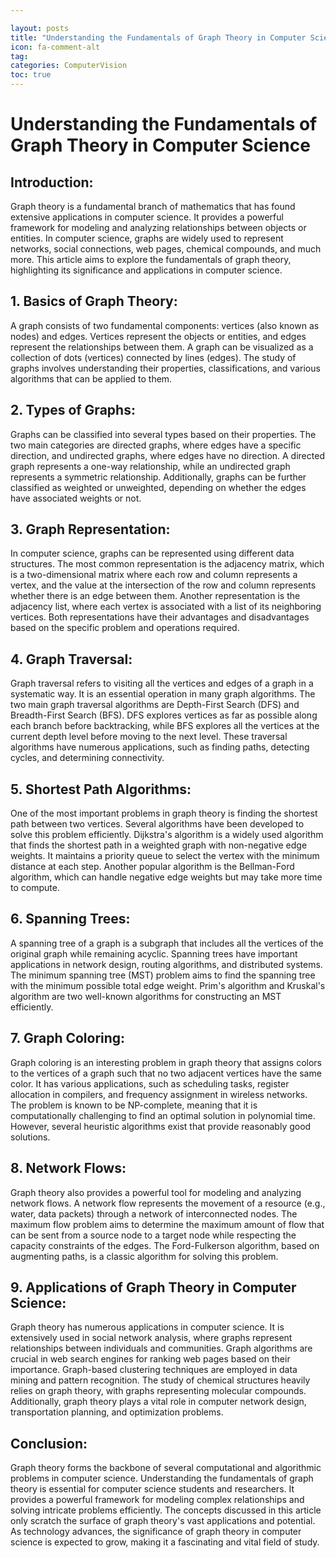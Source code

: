 ```yaml
---

layout: posts
title: "Understanding the Fundamentals of Graph Theory in Computer Science"
icon: fa-comment-alt
tag:      
categories: ComputerVision
toc: true
---
```




# Understanding the Fundamentals of Graph Theory in Computer Science

## Introduction:
Graph theory is a fundamental branch of mathematics that has found extensive applications in computer science. It provides a powerful framework for modeling and analyzing relationships between objects or entities. In computer science, graphs are widely used to represent networks, social connections, web pages, chemical compounds, and much more. This article aims to explore the fundamentals of graph theory, highlighting its significance and applications in computer science.

## 1. Basics of Graph Theory:
A graph consists of two fundamental components: vertices (also known as nodes) and edges. Vertices represent the objects or entities, and edges represent the relationships between them. A graph can be visualized as a collection of dots (vertices) connected by lines (edges). The study of graphs involves understanding their properties, classifications, and various algorithms that can be applied to them.

## 2. Types of Graphs:
Graphs can be classified into several types based on their properties. The two main categories are directed graphs, where edges have a specific direction, and undirected graphs, where edges have no direction. A directed graph represents a one-way relationship, while an undirected graph represents a symmetric relationship. Additionally, graphs can be further classified as weighted or unweighted, depending on whether the edges have associated weights or not.

## 3. Graph Representation:
In computer science, graphs can be represented using different data structures. The most common representation is the adjacency matrix, which is a two-dimensional matrix where each row and column represents a vertex, and the value at the intersection of the row and column represents whether there is an edge between them. Another representation is the adjacency list, where each vertex is associated with a list of its neighboring vertices. Both representations have their advantages and disadvantages based on the specific problem and operations required.

## 4. Graph Traversal:
Graph traversal refers to visiting all the vertices and edges of a graph in a systematic way. It is an essential operation in many graph algorithms. The two main graph traversal algorithms are Depth-First Search (DFS) and Breadth-First Search (BFS). DFS explores vertices as far as possible along each branch before backtracking, while BFS explores all the vertices at the current depth level before moving to the next level. These traversal algorithms have numerous applications, such as finding paths, detecting cycles, and determining connectivity.

## 5. Shortest Path Algorithms:
One of the most important problems in graph theory is finding the shortest path between two vertices. Several algorithms have been developed to solve this problem efficiently. Dijkstra's algorithm is a widely used algorithm that finds the shortest path in a weighted graph with non-negative edge weights. It maintains a priority queue to select the vertex with the minimum distance at each step. Another popular algorithm is the Bellman-Ford algorithm, which can handle negative edge weights but may take more time to compute.

## 6. Spanning Trees:
A spanning tree of a graph is a subgraph that includes all the vertices of the original graph while remaining acyclic. Spanning trees have important applications in network design, routing algorithms, and distributed systems. The minimum spanning tree (MST) problem aims to find the spanning tree with the minimum possible total edge weight. Prim's algorithm and Kruskal's algorithm are two well-known algorithms for constructing an MST efficiently.

## 7. Graph Coloring:
Graph coloring is an interesting problem in graph theory that assigns colors to the vertices of a graph such that no two adjacent vertices have the same color. It has various applications, such as scheduling tasks, register allocation in compilers, and frequency assignment in wireless networks. The problem is known to be NP-complete, meaning that it is computationally challenging to find an optimal solution in polynomial time. However, several heuristic algorithms exist that provide reasonably good solutions.

## 8. Network Flows:
Graph theory also provides a powerful tool for modeling and analyzing network flows. A network flow represents the movement of a resource (e.g., water, data packets) through a network of interconnected nodes. The maximum flow problem aims to determine the maximum amount of flow that can be sent from a source node to a target node while respecting the capacity constraints of the edges. The Ford-Fulkerson algorithm, based on augmenting paths, is a classic algorithm for solving this problem.

## 9. Applications of Graph Theory in Computer Science:
Graph theory has numerous applications in computer science. It is extensively used in social network analysis, where graphs represent relationships between individuals and communities. Graph algorithms are crucial in web search engines for ranking web pages based on their importance. Graph-based clustering techniques are employed in data mining and pattern recognition. The study of chemical structures heavily relies on graph theory, with graphs representing molecular compounds. Additionally, graph theory plays a vital role in computer network design, transportation planning, and optimization problems.

## Conclusion:
Graph theory forms the backbone of several computational and algorithmic problems in computer science. Understanding the fundamentals of graph theory is essential for computer science students and researchers. It provides a powerful framework for modeling complex relationships and solving intricate problems efficiently. The concepts discussed in this article only scratch the surface of graph theory's vast applications and potential. As technology advances, the significance of graph theory in computer science is expected to grow, making it a fascinating and vital field of study.